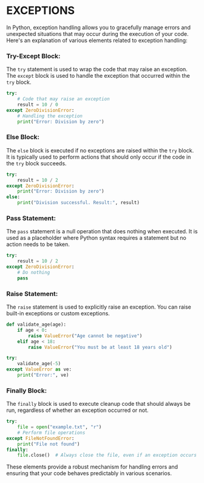 
# EXCEPTIONS

In Python, exception handling allows you to gracefully manage errors and unexpected situations that may occur during the execution of your code. Here's an explanation of various elements related to exception handling:

### Try-Except Block:

The `try` statement is used to wrap the code that may raise an exception. The `except` block is used to handle the exception that occurred within the `try` block.

```python
try:
    # Code that may raise an exception
    result = 10 / 0
except ZeroDivisionError:
    # Handling the exception
    print("Error: Division by zero")

```

### Else Block:

The `else` block is executed if no exceptions are raised within the `try` block. It is typically used to perform actions that should only occur if the code in the `try` block succeeds.

```python
try:
    result = 10 / 2
except ZeroDivisionError:
    print("Error: Division by zero")
else:
    print("Division successful. Result:", result)

```

### Pass Statement:

The `pass` statement is a null operation that does nothing when executed. It is used as a placeholder where Python syntax requires a statement but no action needs to be taken.

```python
try:
    result = 10 / 2
except ZeroDivisionError:
    # Do nothing
    pass

```

### Raise Statement:

The `raise` statement is used to explicitly raise an exception. You can raise built-in exceptions or custom exceptions.

```python
def validate_age(age):
    if age < 0:
        raise ValueError("Age cannot be negative")
    elif age < 18:
        raise ValueError("You must be at least 18 years old")

try:
    validate_age(-5)
except ValueError as ve:
    print("Error:", ve)

```

### Finally Block:

The `finally` block is used to execute cleanup code that should always be run, regardless of whether an exception occurred or not.

```python
try:
    file = open("example.txt", "r")
    # Perform file operations
except FileNotFoundError:
    print("File not found")
finally:
    file.close()  # Always close the file, even if an exception occurs

```

These elements provide a robust mechanism for handling errors and ensuring that your code behaves predictably in various scenarios.